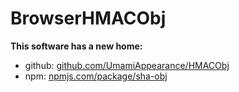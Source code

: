 # BrowserHMACObj

**This software has a new home:**
* github: [github.com/UmamiAppearance/HMACObj](https://github.com/UmamiAppearance/HMACObj)
* npm: [npmjs.com/package/sha-obj](https://www.npmjs.com/package/hmac-obj)